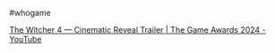 #whogame 

[The Witcher 4 — Cinematic Reveal Trailer \| The Game Awards 2024 - YouTube](https://www.youtube.com/watch?v=54dabgZJ5YA)